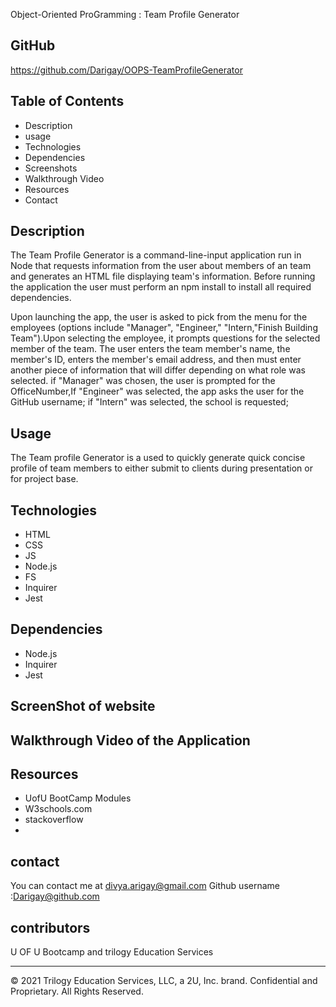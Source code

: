 Object-Oriented ProGramming : Team Profile Generator

## GitHub
https://github.com/Darigay/OOPS-TeamProfileGenerator

## Table of Contents
- Description
- usage
- Technologies
- Dependencies
- Screenshots
- Walkthrough Video
- Resources
- Contact


## Description
The Team Profile Generator is a command-line-input application run in Node that requests information from the user about members of an team and generates an HTML file displaying team's information. Before running the application the user must perform an npm install to install all required dependencies.

Upon launching the app, the user is asked to pick from the menu for the employees (options include "Manager", "Engineer," "Intern,"Finish Building Team").Upon selecting the employee, it prompts questions for the selected member of the team. The user enters the team member's name, the member's ID, enters the member's email address, and then must enter another piece of information that will differ depending on what role was selected. if "Manager" was chosen, the user is prompted for the OfficeNumber,If "Engineer" was selected, the app asks the user for the GitHub username; if "Intern" was selected, the school is requested;

## Usage
The Team profile Generator is a used to quickly generate quick concise profile of team members to either submit to clients during presentation or for project base. 


## Technologies
- HTML
- CSS
- JS
- Node.js
- FS
- Inquirer
- Jest

## Dependencies
- Node.js
- Inquirer
- Jest

## ScreenShot of website


## Walkthrough Video of the Application



## Resources
- UofU BootCamp Modules
- W3schools.com
- stackoverflow
-

## contact
You can contact me at divya.arigay@gmail.com 
Github username :Darigay@github.com

## contributors
 U OF U Bootcamp and trilogy Education Services

- - -
© 2021 Trilogy Education Services, LLC, a 2U, Inc. brand. Confidential and Proprietary. All Rights Reserved.